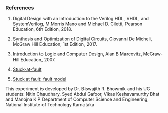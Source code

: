 ### References

1) Digital Design with an Introduction to the Verilog HDL, VHDL, and SystemVerilog, M.Morris Mano and Michael D. Ciletti, Pearson Education, 6th Edition, 2018.

2) Synthesis and Optimization of Digital Circuits, Giovanni De Micheli, McGraw Hill Education; 1st Edition, 2017.

3) Introduction to Logic and Computer Design, Alan B Marcovitz, McGraw-Hill Education, 2007.

4) [Stuck-at-fault](https://en.m.wikipedia.org/wiki/Stuck-at_fault)

5) [Stuck at fault: fault model](https://web.stanford.edu/class/ee386/public/stuck_at_fault_6per_page)

This experiment is developed by Dr. Biswajith R. Bhowmik and his UG students: Nitin Chaudhary, Syed Abdul Gafoor, Vikas Keshavamurthy Bhat and Manojna K P
Department of Computer Science and Engineering, National Institute of Technology Karnataka